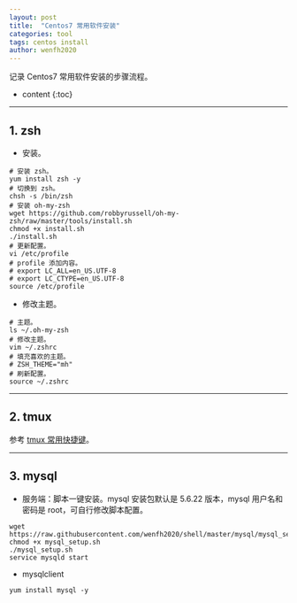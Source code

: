 ```yaml
---
layout: post
title:  "Centos7 常用软件安装"
categories: tool
tags: centos install
author: wenfh2020
---
```


记录 Centos7 常用软件安装的步骤流程。




* content
{:toc}

---

## 1. zsh

* 安装。

```shell
# 安装 zsh。
yum install zsh -y
# 切换到 zsh。
chsh -s /bin/zsh
# 安装 oh-my-zsh
wget https://github.com/robbyrussell/oh-my-zsh/raw/master/tools/install.sh
chmod +x install.sh
./install.sh
# 更新配置。
vi /etc/profile
# profile 添加内容。
# export LC_ALL=en_US.UTF-8
# export LC_CTYPE=en_US.UTF-8
source /etc/profile
```

* 修改主题。

```shell
# 主题。
ls ~/.oh-my-zsh
# 修改主题。
vim ~/.zshrc
# 填充喜欢的主题。
# ZSH_THEME="mh"
# 刷新配置。
source ~/.zshrc
```

---

## 2. tmux

参考 [tmux 常用快捷键](https://wenfh2020.com/2020/11/05/tmux/)。

---

## 3. mysql

* 服务端：脚本一键安装。mysql 安装包默认是 5.6.22 版本，mysql 用户名和密码是 root，可自行修改脚本配置。

```shell
wget https://raw.githubusercontent.com/wenfh2020/shell/master/mysql/mysql_setup.sh
chmod +x mysql_setup.sh
./mysql_setup.sh
service mysqld start
```

* mysqlclient

```shell
yum install mysql -y
```
